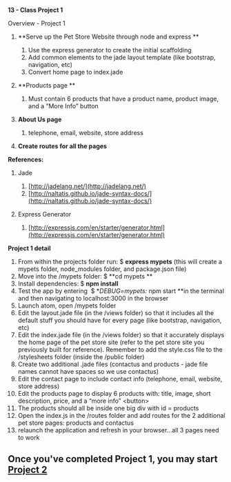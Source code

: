 **13 - Class Project 1**

Overview - Project 1

1. **Serve up the Pet Store Website through node and express **
    1. Use the express generator to create the initial scaffolding
    2. Add common elements to the jade layout template (like bootstrap, navigation, etc)
    3. Convert home page to index.jade

2. **Products page **
    1. Must contain 6 products that have a product name, product image, and a “More Info” button

3. **About Us page**
    1. telephone, email, website, store address

4. **Create routes for all the pages**

**References:**

1. Jade 
    1. [http://jadelang.net/](http://jadelang.net/)
    2. [](http://jadelang.net/)[http://naltatis.github.io/jade-syntax-docs/](http://naltatis.github.io/jade-syntax-docs/)

2. Express Generator
    1. [http://expressjs.com/en/starter/generator.html](http://expressjs.com/en/starter/generator.html)

**Project 1 detail**

1. From within the projects folder run: $ **express mypets** (this will create a mypets folder, node_modules folder, and package.json file)
2. Move into the /mypets folder: $ **cd mypets **
3. Install dependencies: $ **npm install**
4. Test the app by entering  $ **DEBUG=mypets:* npm start **in the terminal and then navigating to localhost:3000 in the browser
5. Launch atom, open /mypets folder
6. Edit the layout.jade file (in the /views folder) so that it includes all the default stuff you should have for every page (like bootstrap, navigation, etc)
7. Edit the index.jade file (in the /views folder) so that it accurately displays the home page of the pet store site (refer to the pet store site you previously built for reference). Remember to add the style.css file to the /stylesheets folder (inside the /public folder) 
8. Create two additional .jade files (contactus and products - jade file names cannot have spaces so we use contactus)
9. Edit the contact page to include contact info (telephone, email, website, store address)
10. Edit the products page to display 6 products with: title, image, short description, price, and a “more info” &lt;button&gt;
11. The products should all be inside one big div with id = products
12. Open the index.js in the /routes folder and add routes for the 2 additional pet store pages: products and contactus 
13. relaunch the application and refresh in your browser…all 3 pages need to work

## Once you've completed Project 1, you may start [Project 2](project2.md)

  
